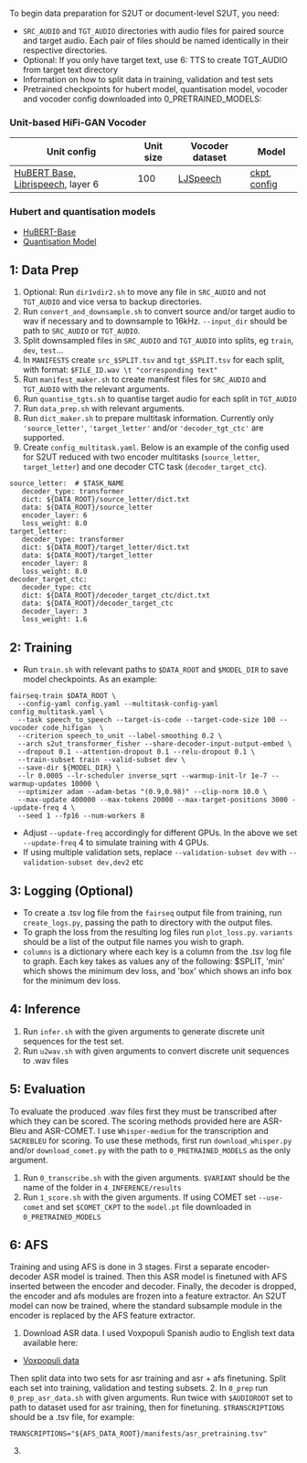 

To begin data preparation for S2UT or document-level S2UT, you need:
- `SRC_AUDIO` and `TGT_AUDIO` directories with audio files for paired source and target audio. Each pair of files should be named identically in their respective directories.
- Optional: If you only have target text, use 6: TTS to create TGT_AUDIO from target text directory
- Information on how to split data in training, validation and test sets
- Pretrained checkpoints for hubert model, quantisation model, vocoder and vocoder config downloaded into 0_PRETRAINED_MODELS:
  
### Unit-based HiFi-GAN Vocoder
Unit config | Unit size | Vocoder dataset | Model
|---|---|---|---
[HuBERT Base, Librispeech](https://github.com/fairinternal/fairseq-py/tree/main/examples/hubert), layer 6 | 100 | [LJSpeech](https://keithito.com/LJ-Speech-Dataset/) | [ckpt](https://dl.fbaipublicfiles.com/fairseq/speech_to_speech/vocoder/code_hifigan/hubert_base_100_lj/g_00500000), [config](https://dl.fbaipublicfiles.com/fairseq/speech_to_speech/vocoder/code_hifigan/hubert_base_100_lj/config.json)

### Hubert and quantisation models
* [HuBERT-Base](https://dl.fbaipublicfiles.com/hubert/hubert_base_ls960.pt)
* [Quantisation Model](https://dl.fbaipublicfiles.com/textless_nlp/gslm/hubert/km100/km.bin)

## 1: Data Prep

1. Optional: Run `dir1vdir2.sh` to move any file in `SRC_AUDIO` and not `TGT_AUDIO` and vice versa to backup directories.
2. Run `convert_and_downsample.sh` to convert source and/or target audio to wav if necessary and to downsample to 16kHz. `--input_dir` should be path to `SRC_AUDIO` or `TGT_AUDIO`.
3. Split downsampled files in `SRC_AUDIO` and `TGT_AUDIO` into splits, eg `train`, `dev`, `test`...
4. In `MANIFESTS` create `src_$SPLIT.tsv` and `tgt_$SPLIT.tsv` for each split, with format:
`$FILE_ID.wav \t "corresponding text"`
1. Run `manifest_maker.sh` to create manifest files for `SRC_AUDIO` and `TGT_AUDIO` with the relevant arguments.
2. Run `quantise_tgts.sh` to quantise target audio for each split in `TGT_AUDIO`
3. Run `data_prep.sh` with relevant arguments.
4. Run `dict_maker.sh` to prepare multitask information. Currently only `'source_letter'`, `'target_letter'` and/or `'decoder_tgt_ctc'` are supported.
5. Create `config_multitask.yaml`. Below is an example of the config used for S2UT reduced with two encoder multitasks (`source_letter`, `target_letter`) and one decoder CTC task (`decoder_target_ctc`).
```
source_letter:  # $TASK_NAME
   decoder_type: transformer
   dict: ${DATA_ROOT}/source_letter/dict.txt
   data: ${DATA_ROOT}/source_letter
   encoder_layer: 6
   loss_weight: 8.0
target_letter:
   decoder_type: transformer
   dict: ${DATA_ROOT}/target_letter/dict.txt
   data: ${DATA_ROOT}/target_letter
   encoder_layer: 8
   loss_weight: 8.0
decoder_target_ctc:
   decoder_type: ctc
   dict: ${DATA_ROOT}/decoder_target_ctc/dict.txt
   data: ${DATA_ROOT}/decoder_target_ctc
   decoder_layer: 3
   loss_weight: 1.6
```

## 2: Training

- Run `train.sh` with relevant paths to `$DATA_ROOT` and `$MODEL_DIR` to save model checkpoints. As an example:
```
fairseq-train $DATA_ROOT \
  --config-yaml config.yaml --multitask-config-yaml config_multitask.yaml \
  --task speech_to_speech --target-is-code --target-code-size 100 --vocoder code_hifigan  \
  --criterion speech_to_unit --label-smoothing 0.2 \
  --arch s2ut_transformer_fisher --share-decoder-input-output-embed \
  --dropout 0.1 --attention-dropout 0.1 --relu-dropout 0.1 \
  --train-subset train --valid-subset dev \
  --save-dir ${MODEL_DIR} \
  --lr 0.0005 --lr-scheduler inverse_sqrt --warmup-init-lr 1e-7 --warmup-updates 10000 \
  --optimizer adam --adam-betas "(0.9,0.98)" --clip-norm 10.0 \
  --max-update 400000 --max-tokens 20000 --max-target-positions 3000 --update-freq 4 \
  --seed 1 --fp16 --num-workers 8
```
- Adjust `--update-freq` accordingly for different GPUs. In the above we set `--update-freq` 4 to simulate training with 4 GPUs.
- If using multiple validation sets, replace `--validation-subset dev` with `--validation-subset dev,dev2` etc

## 3: Logging (Optional)

- To create a .tsv log file from the `fairseq` output file from training, run `create_logs.py`, passing the path to directory with the output files.
- To graph the loss from the resulting log files run `plot_loss.py`. `variants` should be a list of the output file names you wish to graph.
- `columns` is a dictionary where each key is a column from the .tsv log file to graph. Each key takes as values any of the following: $SPLIT, 'min' which shows the minimum dev loss, and 'box' which shows an info box for the minimum dev loss.

## 4: Inference

1. Run `infer.sh` with the given arguments to generate discrete unit sequences for the test set.
2. Run `u2wav.sh` with given arguments to convert discrete unit sequences to .wav files
  
## 5: Evaluation

To evaluate the produced .wav files first they must be transcribed after which they can be scored. The scoring methods provided here are ASR-Bleu and ASR-COMET. I use `Whisper-medium` for the transcription and `SACREBLEU` for scoring. To use these methods, first run `download_whisper.py` and/or `download_comet.py` with the path to `0_PRETRAINED_MODELS` as the only argument.

1. Run `0_transcribe.sh` with the given arguments. `$VARIANT` should be the name of the folder in `4_INFERENCE/results`
2. Run `1_score.sh` with the given arguments. If using COMET set `--use-comet` and set `$COMET_CKPT` to the `model.pt` file downloaded in `0_PRETRAINED_MODELS`

## 6: AFS

Training and using AFS is done in 3 stages. First a separate encoder-decoder ASR model is trained. Then this ASR model is finetuned with AFS inserted between the encoder and decoder. Finally, the decoder is dropped, the encoder and afs modules are frozen into a feature extractor. An S2UT model can now be trained, where the standard subsample module in the encoder is replaced by the AFS feature extractor.

1. Download ASR data. I used Voxpopuli Spanish audio to English text data available here:

* [Voxpopuli data](https://github.com/facebookresearch/voxpopuli)

Then split data into two sets for asr training and asr + afs finetuning. Split each set into training, validation and testing subsets.
2. In `0_prep` run `0_prep_asr_data.sh` with given arguments. Run twice with `$AUDIOROOT` set to path to dataset used for asr training, then for finetuning. `$TRANSCRIPTIONS` should be a .tsv file, for example:
```
TRANSCRIPTIONS="${AFS_DATA_ROOT}/manifests/asr_pretraining.tsv"
```
3. 



